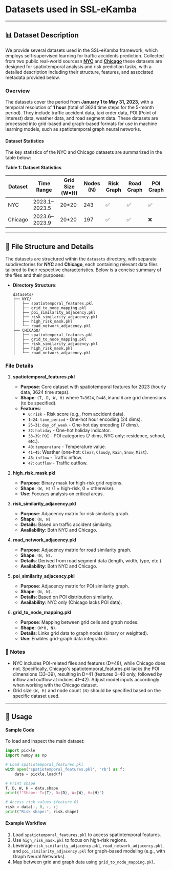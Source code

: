 # Datasets used in SSL-eKamba

---

## 📊 Dataset Description
We provide several datasets used in the SSL-eKamba framework, which employs self-supervised learning for traffic accidents prediction. Collected from two public real-world sourcesn **[NYC](https://opendata.cityofnewyork.us/)** and **[Chicago](https://data.cityofchicago.org/browse?q=traffic&sortBy=relevance&pageSize=20)** these datasets are designed for spatiotemporal analysis and risk prediction tasks, with a detailed description including their structure, features, and associated metadata provided below.
### Overview

The datasets cover the period from **January 1 to May 31, 2023**, with a temporal resolution of **1 hour** (total of 3624 time steps for the 5-month period). They include traffic accident data, taxi order data, POI (Point of Interest) data, weather data, and road segment data. These datasets are processed into grid-based and graph-based formats for use in machine learning models, such as spatiotemporal graph neural networks.
#### Dataset Statistics
The key statistics of the NYC and Chicago datasets are summarized in the table below:

**Table 1: Dataset Statistics**

| Dataset   | Time Range    | Grid Size (W×H) | Nodes (N) | Risk Graph | Road Graph | POI Graph |
|-----------|---------------|-----------------|-----------|-----------|------------|-----------|
| NYC       | 2023.1–2023.5 | 20*20           | 243       | ✅         | ✅         | ✅        |
| Chicago   | 2023.6–2023.9 | 20*20           | 197       | ✅         | ✅         | ❌        |


---

## 📂 File Structure and Details

The datasets are structured within the `datasets` directory, with separate subdirectories for **NYC** and **Chicago**, each containing relevant data files tailored to their respective characteristics. Below is a concise summary of the files and their purposes:

- **Directory Structure**:
  ```
  datasets/
  ├── NYC/
  │   ├── spatiotemporal_features.pkl
  │   ├── grid_to_node_mapping.pkl
  │   ├── poi_similarity_adjacency.pkl
  │   ├── risk_similarity_adjacency.pkl
  │   ├── high_risk_mask.pkl
  │   └── road_network_adjacency.pkl
  ├── CHICAGO/
  │   ├── spatiotemporal_features.pkl
  │   ├── grid_to_node_mapping.pkl
  │   ├── risk_similarity_adjacency.pkl
  │   ├── high_risk_mask.pkl
  │   └── road_network_adjacency.pkl
  ```

###  File Details

1. **spatiotemporal_features.pkl**
   - **Purpose**: Core dataset with spatiotemporal features for 2023 (hourly data, 3624 time steps).
   - **Shape**: `(T, D, W, H)` where `T=3624`, `D=48`, `W` and `H` are grid dimensions (to be specified).
   - **Features**:
     - `0`: `risk` - Risk score (e.g., from accident data).
     - `1–24`: `time_period` - One-hot hour encoding (24 dims).
     - `25–31`: `day_of_week` - One-hot day encoding (7 dims).
     - `32`: `holiday` - One-hot holiday indicator.
     - `33–39`: `POI` - POI categories (7 dims, NYC only: residence, school, etc.).
     - `40`: `temperature` - Temperature value.
     - `41–45`: Weather (one-hot: `Clear`, `Cloudy`, `Rain`, `Snow`, `Mist`).
     - `46`: `inflow` - Traffic inflow.
     - `47`: `outflow` - Traffic outflow.

2. **high_risk_mask.pkl**
   - **Purpose**: Binary mask for high-risk grid regions.
   - **Shape**: `(W, H)` (1 = high-risk, 0 = otherwise).
   - **Use**: Focuses analysis on critical areas.

3. **risk_similarity_adjacency.pkl**
   - **Purpose**: Adjacency matrix for risk similarity graph.
   - **Shape**: `(N, N)` 
   - **Details**: Based on traffic accident similarity.
   - **Availability**: Both NYC and Chicago.

4. **road_network_adjacency.pkl**
   - **Purpose**: Adjacency matrix for road similarity graph.
   - **Shape**: `(N, N)`.
   - **Details**: Derived from road segment data (length, width, type, etc.).
   - **Availability**: Both NYC and Chicago.

5. **poi_similarity_adjacency.pkl**
   - **Purpose**: Adjacency matrix for POI similarity graph.
   - **Shape**: `(N, N)`.
   - **Details**: Based on POI distribution similarity.
   - **Availability**: NYC only (Chicago lacks POI data).

6. **grid_to_node_mapping.pkl**
   - **Purpose**: Mapping between grid cells and graph nodes.
   - **Shape**: `(W*H, N)`.
   - **Details**: Links grid data to graph nodes (binary or weighted).
   - **Use**: Enables grid-graph data integration.
### 📝 Notes
- NYC includes POI-related files and features (D=48), while Chicago does not. Specifically, Chicago's spatiotemporal_features.pkl lacks the POI dimensions (33–39), resulting in D=41 (features 0–40 only, followed by inflow and outflow at indices 41–42). Adjust model inputs accordingly when working with the Chicago dataset.
- Grid size `(W, H)` and node count `(N)` should be specified based on the specific dataset used.

---

## 🚀 Usage

#### Sample Code
To load and inspect the main dataset:
```python
import pickle
import numpy as np

# Load spatiotemporal_features.pkl
with open('spatiotemporal_features.pkl', 'rb') as f:
    data = pickle.load(f)

# Print shape
T, D, W, H = data.shape
print(f"Shape: T={T}, D={D}, W={W}, H={H}")

# Access risk values (feature 0)
risk = data[:, 0, :, :]
print("Risk shape:", risk.shape)

```
#### Example Workflow  
1. Load `spatiotemporal_features.pkl` to access spatiotemporal features.
2. Use `high_risk_mask.pkl` to focus on high-risk regions.
3. Leverage `risk_similarity_adjacency.pkl`, `road_network_adjacency.pkl`, and `poi_similarity_adjacency.pkl` for graph-based modeling (e.g., with Graph Neural Networks).
4. Map between grid and graph data using `grid_to_node_mapping.pkl`.



